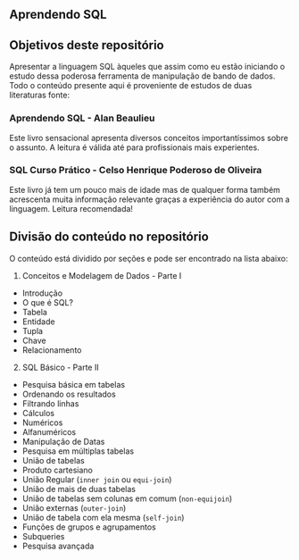## Aprendendo SQL

## Objetivos deste repositório 
Apresentar a linguagem SQL àqueles que assim como eu estão iniciando o estudo dessa poderosa ferramenta de manipulação de bando de dados. Todo o conteúdo presente aqui é proveniente de estudos de duas literaturas fonte: 

### Aprendendo SQL - Alan Beaulieu

Este livro sensacional apresenta diversos conceitos importantíssimos sobre o assunto. A leitura é válida até para profissionais mais experientes. 
  
### SQL Curso Prático - Celso Henrique Poderoso de Oliveira

Este livro já tem um pouco mais de idade mas de qualquer forma também acrescenta muita informação relevante graças a experiência do autor com a linguagem. Leitura recomendada!    

## Divisão do conteúdo no repositório 
O conteúdo está dividido por seções e pode ser encontrado na lista abaixo: 

1. Conceitos e Modelagem de Dados - Parte I
* Introdução
* O que é SQL?
* Tabela 
* Entidade 
* Tupla 
* Chave 
* Relacionamento 
  
2. SQL Básico - Parte II
* Pesquisa básica em tabelas
* Ordenando os resultados 
* Filtrando linhas
* Cálculos 
* Numéricos 
* Alfanuméricos
* Manipulação de Datas
* Pesquisa em múltiplas tabelas
* União de tabelas 
* Produto cartesiano
* União Regular (`inner join` ou `equi-join`)
* União de mais de duas tabelas
* União de tabelas sem colunas em comum (`non-equijoin`)
* União externas (`outer-join`)
* União de tabela com ela mesma (`self-join`)
* Funções de grupos e agrupamentos
* Subqueries
* Pesquisa avançada         

